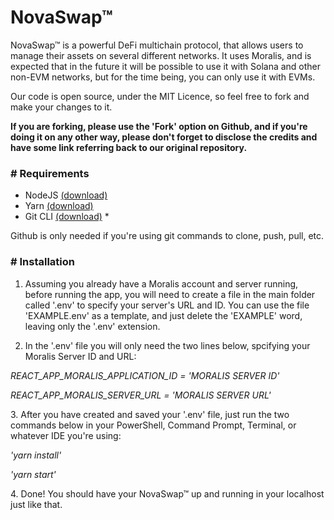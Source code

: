 # NovaSwap™
 NovaSwap™ is a powerful DeFi multichain protocol, that allows users to manage their assets on several different networks. It uses Moralis, and is expected that in the future it will be possible to use it with Solana and other non-EVM networks, but for the time being, you can only use it with EVMs.

 Our code is open source, under the MIT Licence, so feel free to fork and make your changes to it.

 <b>If you are forking, please use the 'Fork' option on Github, and if you're doing it on any other way, please don't forget to disclose the credits and have some link referring back to our original repository.</b>

 <h3># Requirements</h3>

- NodeJS <a href="https://nodejs.org/en/download/" target="_blank">(download)</a>
- Yarn <a href="https://yarnpkg.com/getting-started/install" target="_blank">(download)</a>
- Git CLI <a href="https://git-scm.com/downloads" target="_blank">(download)</a> *

Github is only needed if you're using git commands to clone, push, pull, etc.

 <h3># Installation</h3>

 1. Assuming you already have a Moralis account and server running, before running the app, you will need to create a file in the main folder called '.env' to specify your server's URL and ID. You can use the file 'EXAMPLE.env' as a template, and just delete the 'EXAMPLE' word, leaving only the '.env' extension.

 2. In the '.env' file you will only need the two lines below, spcifying your Moralis Server ID and URL:
<i>
 <p>REACT_APP_MORALIS_APPLICATION_ID = 'MORALIS SERVER ID'</p>
 <p>REACT_APP_MORALIS_SERVER_URL = 'MORALIS SERVER URL'</p>
</i>
 3. After you have created and saved your '.env' file, just run the two commands below in your PowerShell, Command Prompt, Terminal, or whatever IDE you're using:
<i>
 <p>'yarn install'</p>
 <p>'yarn start'</p>
</i>
 4. Done! You should have your NovaSwap™ up and running in your localhost just like that.
